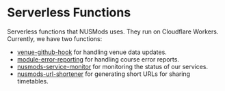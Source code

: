 # Serverless Functions

Serverless functions that NUSMods uses. They run on Cloudflare Workers.
Currently, we have two functions:

- [venue-github-hook](./nusmods-venue-github-hook/) for handling venue data updates.
- [module-error-reporting](./nusmods-module-error-reporting/) for handling course error reports.
- [nusmods-service-monitor](./nusmods-service-monitor/) for monitoring the status of our services.
- [nusmods-url-shortener](./nusmods-url-shortener) for generating short URLs for sharing timetables.
